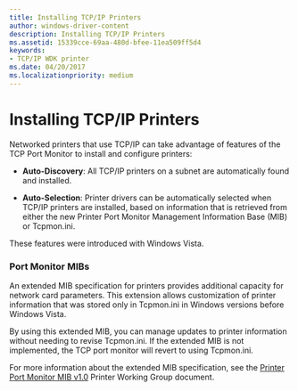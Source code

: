 ```yaml
---
title: Installing TCP/IP Printers
author: windows-driver-content
description: Installing TCP/IP Printers
ms.assetid: 15339cce-69aa-480d-bfee-11ea509ff5d4
keywords:
- TCP/IP WDK printer
ms.date: 04/20/2017
ms.localizationpriority: medium
---
```


# Installing TCP/IP Printers


Networked printers that use TCP/IP can take advantage of features of the TCP Port Monitor to install and configure printers:

-   **Auto-Discovery**: All TCP/IP printers on a subnet are automatically found and installed.

-   **Auto-Selection**: Printer drivers can be automatically selected when TCP/IP printers are installed, based on information that is retrieved from either the new Printer Port Monitor Management Information Base (MIB) or Tcpmon.ini.

These features were introduced with Windows Vista.

### Port Monitor MIBs

An extended MIB specification for printers provides additional capacity for network card parameters. This extension allows customization of printer information that was stored only in Tcpmon.ini in Windows versions before Windows Vista.

By using this extended MIB, you can manage updates to printer information without needing to revise Tcpmon.ini. If the extended MIB is not implemented, the TCP port monitor will revert to using Tcpmon.ini.

For more information about the extended MIB specification, see the [Printer Port Monitor MIB v1.0](http://go.microsoft.com/fwlink/p/?linkid=526286) Printer Working Group document.

 

 




